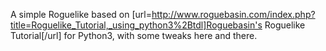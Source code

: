 A simple Roguelike based on [url=http://www.roguebasin.com/index.php?title=Roguelike_Tutorial,_using_python3%2Btdl]Roguebasin's Roguelike Tutorial[/url] for Python3, with some tweaks here and there.